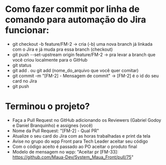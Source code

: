# Como fazer commit por linha de comando para automação do Jira funcionar:

- git checkout -b feature/FM-2  -> cria (-b) uma nova branch já linkada com o Jira e já muda pra essa branch (checkout)
- git push --set-upstream origin feature/FM-2  -> pra levar a branch que você criou localmente para o GitHub
- git status
- git add . ou git add (nome_do_arquivo que você quer comitar)
- git commit -m "[FM-2] - Mensagem de commit"  -> [FM-2] é o id do seu card no Jira
- git push

# Terminou o projeto?
- Faça a Pull Request no GitHub adicionando os Reviewers (Gabriel Godoy e Daniel Branquinho) e assignes (você)
- Nome da Pull Request: "[FM-2] - Qual PR"
- Atualize o seu card do Jira com as horas trabalhadas e print da tela
- Avise no grupo do wpp Front para Tech Leader aceitar seu código
- Com o código aceito é passado ao PO aceitar o produto final
- Modelo de mensagem no wpp: "Aceitar pr [FM-33]: https://github.com/Maua-Dev/System_Maua_Front/pull/75"
